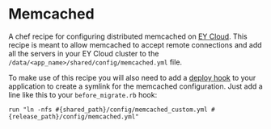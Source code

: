 # Memcached

A chef recipe for configuring distributed memcached on [EY Cloud]. This recipe is meant to allow memcached to accept remote connections and add all the servers in your EY Cloud cluster to the `/data/<app_name>/shared/config/memcached.yml` file. 

To make use of this recipe you will also need to add a [deploy hook](https://support.cloud.engineyard.com/entries/21016568-use-deploy-hooks) to your application to create a symlink for the memcached configuration. Just add a line like this to your `before_migrate.rb` hook:
    
    run "ln -nfs #{shared_path}/config/memcached_custom.yml #{release_path}/config/memcached.yml"
    

[EY Cloud]: https://cloud.engineyard.com/extras
